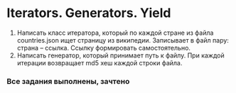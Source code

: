 # Iterators. Generators. Yield
1.	Написать класс итератора, который по каждой стране из файла countries.json ищет страницу из википедии.
Записывает в файл пару: страна – ссылка. Ссылку формировать самостоятельно.
2.	Написать генератор, который принимает путь к файлу. При каждой итерации возвращает md5 хеш каждой строки файла.
### Все задания выполнены, зачтено
